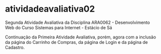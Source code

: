 # atividadeavaliativa02
Segunda Atividade Avaliativa da Disciplina ARA0062 - Desenvolvimento Web do Curso Sistemas para Internet - Estácio de Sá

Continuação da Primeira Atividade Avaliativa, porém, agora com a inclusão da página do Carrinho de Compras, da página de Login e da página de Cadastro.
